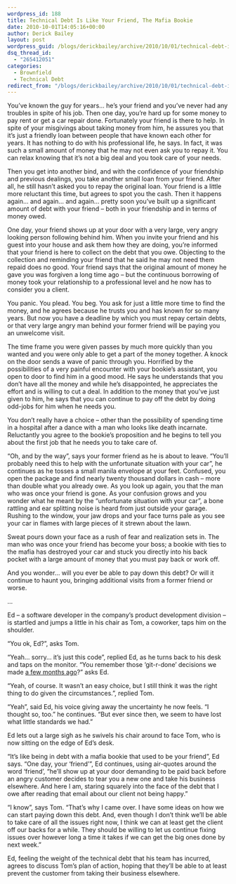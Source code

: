 ```yaml
---
wordpress_id: 188
title: Technical Debt Is Like Your Friend, The Mafia Bookie
date: 2010-10-01T14:05:16+00:00
author: Derick Bailey
layout: post
wordpress_guid: /blogs/derickbailey/archive/2010/10/01/technical-debt-is-like-your-friend-the-mafia-bookie.aspx
dsq_thread_id:
  - "265412051"
categories:
  - Brownfield
  - Technical Debt
redirect_from: "/blogs/derickbailey/archive/2010/10/01/technical-debt-is-like-your-friend-the-mafia-bookie.aspx/"
---
```

You’ve known the guy for years… he’s your friend and you’ve never had any troubles in spite of his job. Then one day, you’re hard up for some money to pay rent or get a car repair done. Fortunately your friend is there to help. In spite of your misgivings about taking money from him, he assures you that it’s just a friendly loan between people that have known each other for years. It has nothing to do with his professional life, he says. In fact, it was such a small amount of money that he may not even ask you to repay it. You can relax knowing that it’s not a big deal and you took care of your needs.

Then you get into another bind, and with the confidence of your friendship and previous dealings, you take another small loan from your friend. After all, he still hasn’t asked you to repay the original loan. Your friend is a little more reluctant this time, but agrees to spot you the cash. Then it happens again… and again… and again… pretty soon you’ve built up a significant amount of debt with your friend – both in your friendship and in terms of money owed. 

One day, your friend shows up at your door with a very large, very angry looking person following behind him. When you invite your friend and his guest into your house and ask them how they are doing, you’re informed that your friend is here to collect on the debt that you owe. Objecting to the collection and reminding your friend that he said he may not need them repaid does no good. Your friend says that the original amount of money he gave you was forgiven a long time ago – but the continuous borrowing of money took your relationship to a professional level and he now has to consider you a client. 

You panic. You plead. You beg. You ask for just a little more time to find the money, and he agrees because he trusts you and has known for so many years. But now you have a deadline by which you must repay certain debts, or that very large angry man behind your former friend will be paying you an unwelcome visit. 

The time frame you were given passes by much more quickly than you wanted and you were only able to get a part of the money together. A knock on the door sends a wave of panic through you. Horrified by the possibilities of a very painful encounter with your bookie’s assistant, you open to door to find him in a good mood. He says he understands that you don’t have all the money and while he’s disappointed, he appreciates the effort and is willing to cut a deal. In addition to the money that you’ve just given to him, he says that you can continue to pay off the debt by doing odd-jobs for him when he needs you. 

You don’t really have a choice – other than the possibility of spending time in a hospital after a dance with a man who looks like death incarnate. Reluctantly you agree to the bookie’s proposition and he begins to tell you about the first job that he needs you to take care of. 

“Oh, and by the way”, says your former friend as he is about to leave. “You’ll probably need this to help with the unfortunate situation with your car”, he continues as he tosses a small manila envelope at your feet. Confused, you open the package and find nearly twenty thousand dollars in cash – more than double what you already owe. As you look up again, you that the man who was once your friend is gone. As your confusion grows and you wonder what he meant by the “unfortunate situation with your car”, a bone rattling and ear splitting noise is heard from just outside your garage. Rushing to the window, your jaw drops and your face turns pale as you see your car in flames with large pieces of it strewn about the lawn. 

Sweat pours down your face as a rush of fear and realization sets in. The man who was once your friend has become your boss; a bookie with ties to the mafia has destroyed your car and stuck you directly into his back pocket with a large amount of money that you must pay back or work off. 

And you wonder… will you ever be able to pay down this debt? Or will it continue to haunt you, bringing additional visits from a former friend or worse.

…

Ed – a software developer in the company’s product development division – is startled and jumps a little in his chair as Tom, a coworker, taps him on the shoulder.

“You ok, Ed?”, asks Tom.

“Yeah… sorry… it’s just this code”, replied Ed, as he turns back to his desk and taps on the monitor. “You remember those ‘git-r-done’ decisions we made [a few months ago](http://www.lostechies.com/blogs/derickbailey/archive/2010/03/22/swashbuckling-tentacles.aspx)?” asks Ed.

“Yeah, of course. It wasn’t an easy choice, but I still think it was the right thing to do given the circumstances.”, replied Tom.

“Yeah”, said Ed, his voice giving away the uncertainty he now feels. “I thought so, too.” he continues. “But ever since then, we seem to have lost what little standards we had.”

Ed lets out a large sigh as he swivels his chair around to face Tom, who is now sitting on the edge of Ed’s desk. 

“It’s like being in debt with a mafia bookie that used to be your friend”, Ed says. “One day, your ‘friend’”, Ed continues, using air-quotes around the word ‘friend’, “he’ll show up at your door demanding to be paid back before an angry customer decides to tear you a new one and take his business elsewhere. And here I am, staring squarely into the face of the debt that I owe after reading that email about our client not being happy.”

“I know”, says Tom. “That’s why I came over. I have some ideas on how we can start paying down this debt. And, even though I don’t think we’ll be able to take care of all the issues right now, I think we can at least get the client off our backs for a while. They should be willing to let us continue fixing issues over however long a time it takes if we can get the big ones done by next week.”

Ed, feeling the weight of the technical debt that his team has incurred, agrees to discuss Tom’s plan of action, hoping that they’ll be able to at least prevent the customer from taking their business elsewhere.